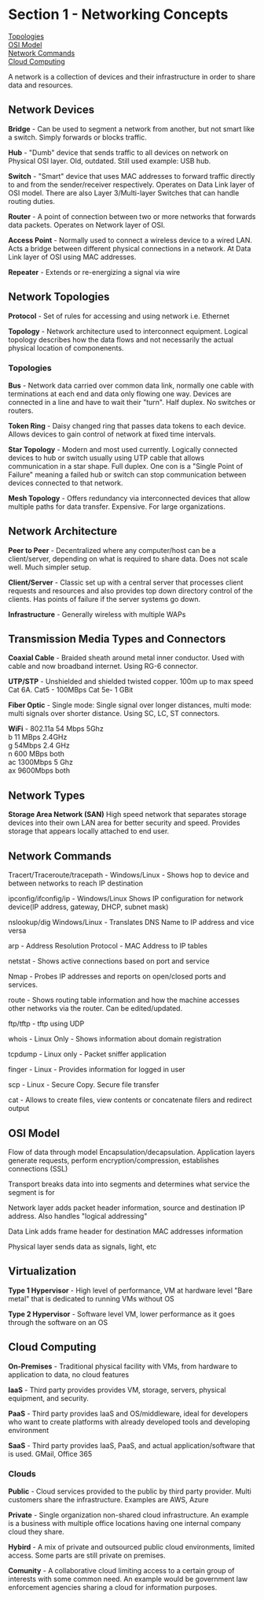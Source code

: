 # Section 1 - Networking Concepts

[Topologies](#topologies)  
[OSI Model](#osi-model)    
[Network Commands](#network-commands)    
[Cloud Computing](#cloud-computing)  

A network is a collection of devices and their infrastructure in order to share data and resources.

## Network Devices

**Bridge** - Can be used to segment a network from another, but not smart like a switch. Simply forwards or blocks traffic.  

**Hub** - "Dumb" device that sends traffic to all devices on network on Physical OSI layer. Old, outdated. Still used example: USB hub.

**Switch** - "Smart" device that uses MAC addresses to forward traffic directly to and from the sender/receiver respectively. Operates on Data Link layer of OSI model. There are also Layer 3/Multi-layer Switches that can handle routing duties.

**Router** - A point of connection between two or more networks that forwards data packets. Operates on Network layer of OSI.

**Access Point** - Normally used to connect a wireless device to a wired LAN. Acts a bridge between different physical connections in a network. At Data Link layer of OSI using MAC addresses.

**Repeater** - Extends or re-energizing a signal via wire

## Network Topologies

**Protocol** - Set of rules for accessing and using network i.e. Ethernet

**Topology** - Network architecture used to interconnect equipment. Logical topology describes how the data flows and not necessarily the actual physical location of componenents.

### Topologies

**Bus** - Network data carried over common data link, normally one cable with terminations at each end and data only flowing one way. Devices are connected in a line and have to wait their "turn". Half duplex. No switches or routers.

**Token Ring** - Daisy changed ring that passes data tokens to each device. Allows devices to gain control of network at fixed time intervals.

**Star Topology** - Modern and most used currently. Logically connected devices to hub or switch usually using UTP cable that allows communication in a star shape. Full duplex. One con is a "Single Point of Failure" meaning a failed hub or switch can stop communication between devices connected to that network. 

**Mesh Topology** - Offers redundancy via interconnected devices  that allow multiple paths for data transfer. Expensive. For large organizations.

## Network Architecture 

**Peer to Peer** - Decentralized where any computer/host can be a client/server, depending on what is required to share data. Does not scale well. Much simpler setup.

**Client/Server** - Classic set up with a central server that processes client requests and resources and also provides top down directory control of the clients. Has points of failure if the server systems go down.

**Infrastructure** - Generally wireless with multiple WAPs

## Transmission Media Types and Connectors 

**Coaxial Cable** - Braided sheath around metal inner conductor. Used with cable and now broadband internet. Using RG-6 connector.

**UTP/STP** - Unshielded and shielded twisted copper. 100m up to max speed Cat 6A.  Cat5 - 100MBps Cat 5e- 1 GBit

**Fiber Optic** - Single mode: Single signal over longer distances, multi mode: multi signals over shorter distance. Using SC, LC, ST connectors.

**WiFi** -
802.11a 54 Mbps 5Ghz  
b 11 MBps 2.4GHz  
g 54Mbps 2.4 GHz  
n 600 MBps both  
ac 1300Mbps 5 Ghz  
ax 9600Mbps both  


## Network Types 

**Storage Area Network (SAN)** High speed network that separates storage devices into their own LAN area for better security and speed. Provides storage that appears locally attached to end user.  

## Network Commands 

Tracert/Traceroute/tracepath - Windows/Linux - Shows hop to device and between networks to reach IP destination

ipconfig/ifconfig/ip - Windows/Linux Shows IP configuration for network device(IP address, gateway, DHCP, subnet mask)

nslookup/dig Windows/Linux - Translates DNS Name to IP address and vice versa

arp - Address Resolution Protocol - MAC Address to IP tables

netstat - Shows active connections based on port and service

Nmap - Probes IP addresses and reports on open/closed ports and services.

route - Shows routing table information and how the machine accesses other networks via the router. Can be edited/updated.

ftp/tftp - tftp using UDP

whois - Linux Only - Shows information about domain registration

tcpdump - Linux only - Packet sniffer application

finger - Linux - Provides information for logged in user

scp - Linux - Secure Copy. Secure file transfer

cat - Allows to create files, view contents or concatenate filers and redirect output

## OSI Model

Flow of data through model
Encapsulation/decapsulation. Application layers generate requests, perform encryption/compression, establishes connections (SSL)

Transport breaks data into into segments and determines what service the segment is for

Network layer adds packet header information, source and destination IP address. Also handles "logical addressing"

Data Link adds frame header for destination MAC addresses information

Physical layer sends data as signals, light, etc

## Virtualization 

**Type 1 Hypervisor** - High level of performance, VM at hardware level "Bare metal" that is dedicated to running VMs without OS

**Type 2 Hypervisor** - Software level VM, lower performance as it goes through the software on an OS

## Cloud Computing

**On-Premises** - Traditional physical facility with VMs, from hardware to application to data, no cloud features

**IaaS** - Third party provides provides VM, storage, servers, physical equipment, and security. 

**PaaS** - Third party provides IaaS and OS/middleware, ideal for developers who want to create platforms with already developed tools and developing environment

**SaaS** - Third party provides IaaS, PaaS, and actual application/software that is used. GMail, Office 365

### Clouds

**Public** - Cloud services provided to the public by third party provider. Multi customers share the infrastructure. Examples are AWS, Azure

**Private** - Single organization non-shared cloud infrastructure. An example is a business with multiple office locations having one internal company cloud they share.

**Hybird** - A mix of private and outsourced public cloud environments, limited access. Some parts are still private on premises. 

**Comunity** - A collaborative cloud limiting access to a certain group of interests with some common need. An example would be government law enforcement agencies sharing a cloud for information purposes.
